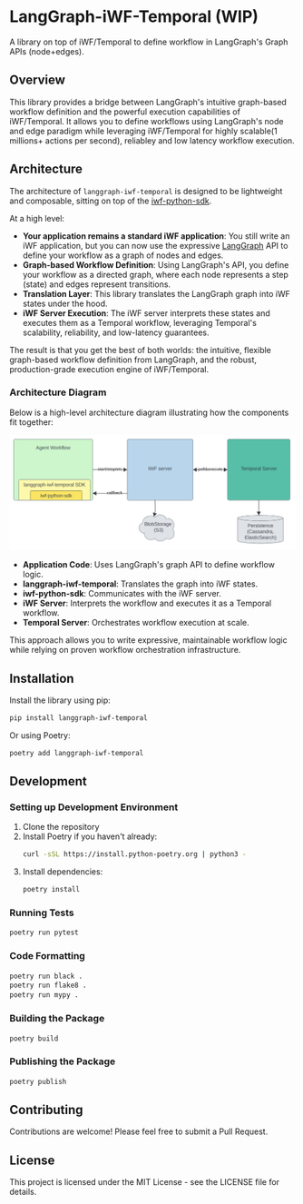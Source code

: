 # LangGraph-iWF-Temporal (WIP)

A library on top of iWF/Temporal to define workflow in LangGraph's Graph APIs (node+edges).

## Overview

This library provides a bridge between LangGraph's intuitive graph-based workflow definition and the powerful execution capabilities of iWF/Temporal. It allows you to define workflows using LangGraph's node and edge paradigm while leveraging iWF/Temporal for highly scalable(1 millions+ actions per second), reliabley and low latency workflow execution.

## Architecture
The architecture of `langgraph-iwf-temporal` is designed to be lightweight and composable, sitting on top of the [iwf-python-sdk](https://github.com/indeedeng/iwf-python-sdk). 

At a high level:

- **Your application remains a standard iWF application**: You still write an iWF application, but you can now use the expressive [LangGraph](https://github.com/langchain-ai/langgraph) API to define your workflow as a graph of nodes and edges.
- **Graph-based Workflow Definition**: Using LangGraph's API, you define your workflow as a directed graph, where each node represents a step (state) and edges represent transitions.
- **Translation Layer**: This library translates the LangGraph graph into iWF states under the hood.
- **iWF Server Execution**: The iWF server interprets these states and executes them as a Temporal workflow, leveraging Temporal's scalability, reliability, and low-latency guarantees.

The result is that you get the best of both worlds: the intuitive, flexible graph-based workflow definition from LangGraph, and the robust, production-grade execution engine of iWF/Temporal.

### Architecture Diagram

Below is a high-level architecture diagram illustrating how the components fit together:

![Architecture Diagram](./docs/arch.png)

- **Application Code**: Uses LangGraph's graph API to define workflow logic.
- **langgraph-iwf-temporal**: Translates the graph into iWF states.
- **iwf-python-sdk**: Communicates with the iWF server.
- **iWF Server**: Interprets the workflow and executes it as a Temporal workflow.
- **Temporal Server**: Orchestrates workflow execution at scale.

This approach allows you to write expressive, maintainable workflow logic while relying on proven workflow orchestration infrastructure.


## Installation

Install the library using pip:

```bash
pip install langgraph-iwf-temporal
```

Or using Poetry:

```bash
poetry add langgraph-iwf-temporal
```

## Development

### Setting up Development Environment

1. Clone the repository
2. Install Poetry if you haven't already:
   ```bash
   curl -sSL https://install.python-poetry.org | python3 -
   ```
3. Install dependencies:
   ```bash
   poetry install
   ```

### Running Tests

```bash
poetry run pytest
```

### Code Formatting

```bash
poetry run black .
poetry run flake8 .
poetry run mypy .
```

### Building the Package

```bash
poetry build
```

### Publishing the Package

```bash
poetry publish
```

## Contributing

Contributions are welcome! Please feel free to submit a Pull Request.

## License

This project is licensed under the MIT License - see the LICENSE file for details.
